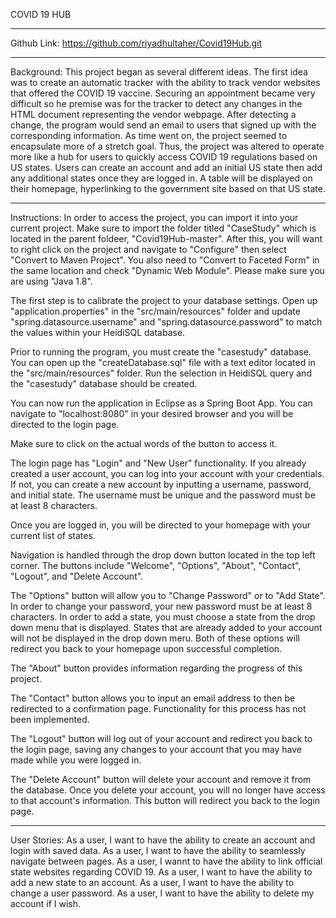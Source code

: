 COVID 19 HUB
____________________________________________________________________________________________________________________________________________________________________________________________________________________________________________________________________________________________________________________

Github Link: https://github.com/riyadhultaher/Covid19Hub.git
__________________________________________________________________________________________________________________________________________________________

Background: 
This project began as several different ideas. The first idea was to create an automatic tracker with the ability to track vendor
websites that offered the COVID 19 vaccine. Securing an appointment became very difficult so he premise was for the tracker
to detect any changes in the HTML document representing the vendor webpage. After detecting a change, the program would
send an email to users that signed up with the corresponding information. As time went on, the project seemed to encapsulate
more of a stretch goal. Thus, the project was altered to operate more like a hub for users to quickly access COVID 19 regulations
based on US states. Users can create an account and add an initial US state then add any additional states once they are logged
in. A table will be displayed on their homepage, hyperlinking to the government site based on that US state.
__________________________________________________________________________________________________________________________________________________________

Instructions:
In order to access the project, you can import it into your current project. Make sure to import the folder titled "CaseStudy" which is located in
the parent foldeer, "Covid19Hub-master". After this, you will want to right click on the project and navigate to "Configure" then select "Convert to Maven Project".
You also need to "Convert to Faceted Form" in the same location and check "Dynamic Web Module". Please make sure you are using "Java 1.8".

The first step is to calibrate the project to your database settings. Open up "application.properties" in the "src/main/resources" folder and update
"spring.datasource.username" and "spring.datasource.password" to match the values within your HeidiSQL database.

Prior to running the program, you must create the "casestudy" database. You can open up the "createDatabase.sql" file with a text editor located in
the "src/main/resources" folder. Run the selection in HeidiSQL query and the "casestudy" database should be created.

You can now run the application in Eclipse as a Spring Boot App. You can navigate to "localhost:8080" in your desired browser and you will be directed to
the login page. 

Make sure to click on the actual words of the button to access it.

The login page has "Login" and "New User" functionality. If you already created a user account, you can log into your account with your credentials. 
If not, you can create a new account by inputting a username, password, and initial state. The username must be unique and the password must be at
least 8 characters.

Once you are logged in, you will be directed to your homepage with your current list of states. 

Navigation is handled through the drop down button located in the top left corner. The buttons include "Welcome", "Options", "About", "Contact", "Logout", and "Delete Account".

The "Options" button will allow you to "Change Password" or to "Add State". In order to change your password, your new password must be at least 8 characters.
In order to add a state, you must choose a state from the drop down menu that is displayed. States that are already added to your account will not be displayed
in the drop down meru. Both of these options will redirect you back to your homepage upon successful completion.

The "About" button provides information regarding the progress of this project.

The "Contact" button allows you to input an email address to then be redirected to a confirmation page. Functionality for this process has not been implemented.

The "Logout" button will log out of your account and redirect you back to the login page, saving any changes to your account that you may have made while you were
logged in.

The "Delete Account" button will delete your account and remove it from the database. Once you delete your account, you will no longer have access to that account's
information. This button will redirect you back to the login page.
_____________________________________________________________________________________________________________________________________________________________

User Stories:
As a user, I want to have the ability to create an account and login with saved data.
As a user, I want to have the ability to seamlessly navigate between pages.
As a user, I wannt to have the ability to link official state websites regarding COVID 19.
As a user, I want to have the ability to add a new state to an account.
As a user, I want to have the ability to change a user password.
As a user, I want to have the ability to delete my account if I wish.
